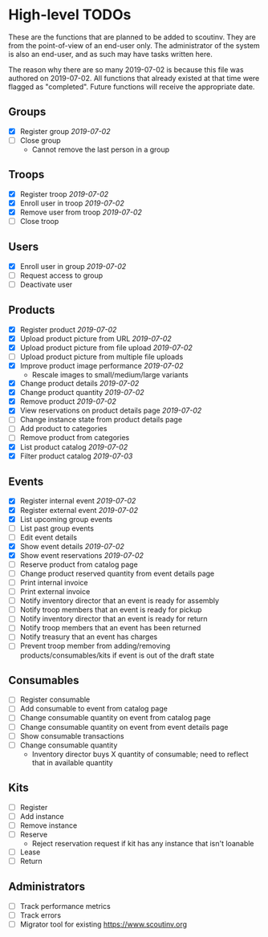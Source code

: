 # High-level TODOs

These are the functions that are planned to be added to scoutinv. They are from the point-of-view of an end-user only.
The administrator of the system is also an end-user, and as such may have tasks written here.

The reason why there are so many 2019-07-02 is because this file was authored on 2019-07-02. All functions that already
existed at that time were flagged as "completed". Future functions will receive the appropriate date.

## Groups

* [x] Register group _2019-07-02_
* [ ] Close group
    * Cannot remove the last person in a group

## Troops

* [x] Register troop _2019-07-02_
* [x] Enroll user in troop _2019-07-02_
* [x] Remove user from troop _2019-07-02_
* [ ] Close troop

## Users

* [x] Enroll user in group _2019-07-02_
* [ ] Request access to group
* [ ] Deactivate user

## Products

* [x] Register product _2019-07-02_
* [x] Upload product picture from URL _2019-07-02_
* [x] Upload product picture from file upload _2019-07-02_
* [ ] Upload product picture from multiple file uploads
* [x] Improve product image performance  _2019-07-02_
    * Rescale images to small/medium/large variants
* [x] Change product details _2019-07-02_
* [x] Change product quantity _2019-07-02_
* [x] Remove product _2019-07-02_
* [x] View reservations on product details page _2019-07-02_
* [ ] Change instance state from product details page
* [ ] Add product to categories
* [ ] Remove product from categories
* [x] List product catalog _2019-07-02_
* [x] Filter product catalog _2019-07-03_

## Events

* [x] Register internal event _2019-07-02_
* [x] Register external event _2019-07-02_
* [x] List upcoming group events
* [ ] List past group events
* [ ] Edit event details
* [x] Show event details _2019-07-02_
* [x] Show event reservations _2019-07-02_
* [ ] Reserve product from catalog page
* [ ] Change product reserved quantity from event details page
* [ ] Print internal invoice
* [ ] Print external invoice
* [ ] Notify inventory director that an event is ready for assembly
* [ ] Notify troop members that an event is ready for pickup
* [ ] Notify inventory director that an event is ready for return
* [ ] Notify troop members that an event has been returned
* [ ] Notify treasury that an event has charges
* [ ] Prevent troop member from adding/removing products/consumables/kits if event is out of the draft state

## Consumables

* [ ] Register consumable
* [ ] Add consumable to event from catalog page
* [ ] Change consumable quantity on event from catalog page
* [ ] Change consumable quantity on event from event details page
* [ ] Show consumable transactions
* [ ] Change consumable quantity
    * Inventory director buys X quantity of consumable; need to reflect that in available quantity

## Kits

* [ ] Register
* [ ] Add instance
* [ ] Remove instance
* [ ] Reserve
    * Reject reservation request if kit has any instance that isn't loanable
* [ ] Lease
* [ ] Return

## Administrators

* [ ] Track performance metrics
* [ ] Track errors
* [ ] Migrator tool for existing https://www.scoutinv.org
